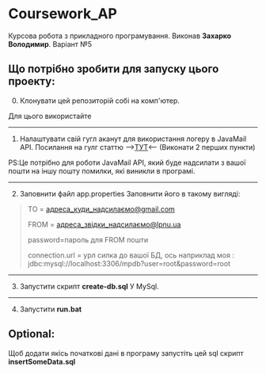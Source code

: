# Coursework_AP
Курсова робота з прикладного програмування. Виконав **Захарко Володимир**. Варіант №5

Що потрібно зробити для запуску цього проекту:
----------------------------------------------

0. Клонувати цей репозиторій собі на комп'ютер.

Для цього використайте 
>
>
---
1. Налаштувати свій гугл аканут для використання логеру в JavaMail API.
Посилання на гулг статтю -->[ТУТ](https://support.google.com/mail/answer/7126229?p=BadCredentials&visit_id=637749359848564636-4030175198&rd=2#cantsignin&zippy=%2C%D1%88%D0%B0%D0%B3-%D0%B2%D0%BA%D0%BB%D1%8E%D1%87%D0%B8%D1%82%D0%B5-imap-%D0%B4%D0%BE%D1%81%D1%82%D1%83%D0%BF)<-- (Виконати 2 перших пункти)

PS:Це потрібно для роботи JavaMail API, який буде надсилати з вашої пошти на іншу пошту помилки, які виникли в програмі.

---
2. Заповнити файл app.properties
Заповнити його в такому вигляді:
>TO = адреса_куди_надсилаємо@gmail.com
>
>FROM = адреса_звідки_надсилаємо@lpnu.ua
>
>password=пароль для FROM пошти
>
>connection.url = урл силка до вашої БД, ось наприклад моя : jdbc:mysql://localhost:3306/mpdb?user=root&password=root
---
3. Запустити скрипт **create-db.sql** У MySql.
---
4. Запустити **run.bat** 




Optional:
---------
Щоб додати якісь початкові дані в програму запустіть цей sql скрипт **insertSomeData.sql**  

